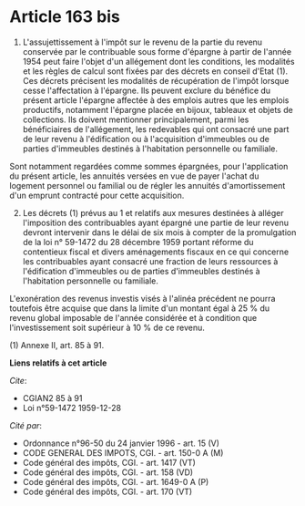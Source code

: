# Article 163 bis

1. L'assujettissement à l'impôt sur le revenu de la partie du revenu conservée par le contribuable sous forme d'épargne à
partir de l'année 1954 peut faire l'objet d'un allégement dont les conditions, les modalités et les règles de calcul sont
fixées par des décrets en conseil d'Etat (1). Ces décrets précisent les modalités de récupération de l'impôt lorsque cesse
l'affectation à l'épargne. Ils peuvent exclure du bénéfice du présent article l'épargne affectée à des emplois autres que les
emplois productifs, notamment l'épargne placée en bijoux, tableaux et objets de collections. Ils doivent mentionner
principalement, parmi les bénéficiaires de l'allégement, les redevables qui ont consacré une part de leur revenu à
l'édification ou à l'acquisition d'immeubles ou de parties d'immeubles destinés à l'habitation personnelle ou familiale.

Sont notamment regardées comme sommes épargnées, pour l'application du présent article, les annuités versées en vue de payer
l'achat du logement personnel ou familial ou de régler les annuités d'amortissement d'un emprunt contracté pour cette
acquisition.

2. Les décrets (1) prévus au 1 et relatifs aux mesures destinées à alléger l'imposition des contribuables ayant épargné une
partie de leur revenu devront intervenir dans le délai de six mois à compter de la promulgation de la loi n° 59-1472 du 28
décembre 1959 portant réforme du contentieux fiscal et divers aménagements fiscaux en ce qui concerne les contribuables ayant
consacré une fraction de leurs ressources à l'édification d'immeubles ou de parties d'immeubles destinés à l'habitation
personnelle ou familiale.

L'exonération des revenus investis visés à l'alinéa précédent ne pourra toutefois être acquise que dans la limite d'un
montant égal à 25 % du revenu global imposable de l'année considérée et à condition que l'investissement soit supérieur à 10
% de ce revenu.

(1) Annexe II, art. 85 à 91.

**Liens relatifs à cet article**

_Cite_:

  - CGIAN2 85 à 91
  - Loi n°59-1472 1959-12-28

_Cité par_:

  - Ordonnance n°96-50 du 24 janvier 1996 - art. 15 (V)
  - CODE GENERAL DES IMPOTS, CGI. - art. 150-0 A (M)
  - Code général des impôts, CGI. - art. 1417 (VT)
  - Code général des impôts, CGI. - art. 158 (VD)
  - Code général des impôts, CGI. - art. 1649-0 A (P)
  - Code général des impôts, CGI. - art. 170 (VT)
